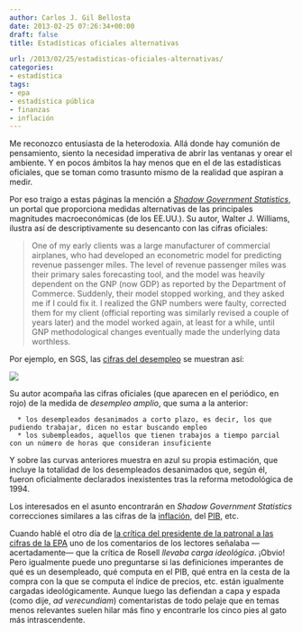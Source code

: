 ```yaml
---
author: Carlos J. Gil Bellosta
date: 2013-02-25 07:26:34+00:00
draft: false
title: Estadísticas oficiales alternativas

url: /2013/02/25/estadisticas-oficiales-alternativas/
categories:
- estadística
tags:
- epa
- estadística pública
- finanzas
- inflación
---
```


Me reconozco entusiasta de la heterodoxia. Allá donde hay comunión de pensamiento, siento la necesidad imperativa de abrir las ventanas y orear el ambiente. Y en pocos ámbitos la hay menos que en el de las estadísticas oficiales, que se toman como trasunto mismo de la realidad que aspiran a medir.

Por eso traigo a estas páginas la mención a [_Shadow Government Statistics_](http://www.shadowstats.com/), un portal que proporciona medidas alternativas de las principales magnitudes macroeconómicas (de los EE.UU.). Su autor, Walter J. Williams, ilustra así de descriptivamente su desencanto con las cifras oficiales:


<blockquote>One of my early clients was a large manufacturer of commercial airplanes, who had developed an econometric model for predicting revenue passenger miles. The level of revenue passenger miles was their primary sales forecasting tool, and the model was heavily dependent on the GNP (now GDP) as reported by the Department of Commerce. Suddenly, their model stopped working, and they asked me if I could fix it. I realized the GNP numbers were faulty, corrected them for my client (official reporting was similarly revised a couple of years later) and the model worked again, at least for a while, until GNP methodological changes eventually made the underlying data worthless.</blockquote>


Por ejemplo, en SGS, las [cifras del desempleo](http://www.shadowstats.com/alternate_data/unemployment-charts) se muestran así:

[![](/wp-uploads/2013/02/sgs-emp.gif)
](/wp-uploads/2013/02/sgs-emp.gif)

Su autor acompaña las cifras oficiales (que aparecen en el periódico, en rojo) de la medida de _desempleo amplio_, que suma a la anterior:



	  * los desempleados desanimados a corto plazo, es decir, los que pudiendo trabajar, dicen no estar buscando empleo
	  * los subempleados, aquellos que tienen trabajos a tiempo parcial con un número de horas que consideran insuficiente


Y sobre las curvas anteriores muestra en azul su propia estimación, que incluye la totalidad de los desempleados desanimados que, según él, fueron oficialmente declarados inexistentes tras la reforma metodológica de 1994.

Los interesados en el asunto encontrarán en _Shadow Government Statistics_ correcciones similares a las cifras de la [inflación](http://www.shadowstats.com/alternate_data/inflation-charts), del [PIB](http://www.shadowstats.com/alternate_data/gross-domestic-product-charts), etc.

Cuando hablé el otro día de [la crítica del presidente de la patronal a las cifras de la EPA](http://www.datanalytics.com/blog/2013/02/11/voy-a-partir-una-lanza-a-favor-de-rosell-a-cuenta-de-la-epa/) uno de los comentarios de los lectores señalaba —acertadamente— que la crítica de Rosell _llevaba carga ideológica_. ¡Obvio! Pero igualmente puede uno preguntarse si las definiciones imperantes de qué es un desempleado, qué computa en el PIB, qué entra en la cesta de la compra con la que se computa el índice de precios, etc. están igualmente cargadas ideológicamente. Aunque luego las defiendan a capa y espada (como dije, _ad verecundiam_) comentaristas de todo pelaje que en temas menos relevantes suelen hilar más fino y encontrarle los cinco pies al gato más intrascendente.
